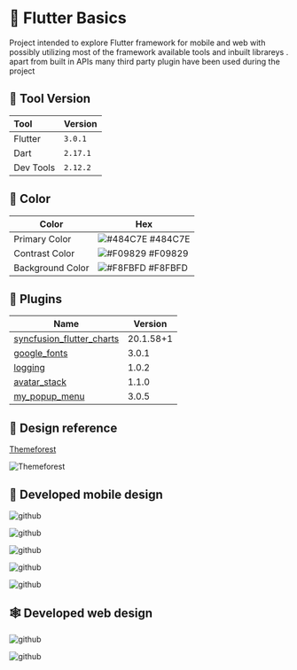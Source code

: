 
# 🚀 Flutter Basics
Project intended to explore Flutter framework for mobile and web with
possibly utilizing most of the framework available tools and inbuilt librareys . apart from built in APIs many third party plugin have been used during the project



## 🧰 Tool Version

| Tool | Version     | 
| :-------- | :------- | 
| Flutter | `3.0.1` |
| Dart | `2.17.1` |
| Dev Tools | `2.12.2` |



## 🎨 Color

| Color             | Hex                                                                |
| ----------------- | ------------------------------------------------------------------ |
| Primary Color | ![#484C7E](https://via.placeholder.com/10/484C7E?text=+) #484C7E |
| Contrast Color | ![#F09829](https://via.placeholder.com/10/F09829?text=+) #F09829 |
| Background Color | ![#F8FBFD](https://via.placeholder.com/10/F8FBFD?text=+) #F8FBFD |

## 🔌 Plugins

| Name             | Version                                                                |
| ----------------- | ------------------------------------------------------------------ |
| [syncfusion_flutter_charts](https://pub.dev/packages/syncfusion_flutter_charts)| 20.1.58+1 |
| [google_fonts](https://pub.dev/packages/google_fonts) | 3.0.1 |
| [logging](https://pub.dev/packages/logging) | 1.0.2 |
| [avatar_stack](https://pub.dev/packages/avatar_stack) | 1.1.0 |
| [my_popup_menu](https://pub.dev/packages/my_popup_menu) | 3.0.5 |



## 🎨 Design reference
[Themeforest ](https://github.com/user/repo/blob/branch/other_file.md)

![Themeforest](https://github.com/monikkacha/flutter-eas-basic-project/blob/master/blob/Screenshot%202022-06-11%20at%209.13.42%20AM.png?raw=true)


## 📱 Developed mobile design

![github](https://github.com/monikkacha/flutter-eas-basic-project/blob/master/blob/Simulator%20Screen%20Shot%20-%20iPhone%2013%20-%202022-06-11%20at%2009.20.41.png?raw=true=100x20)

![github](https://github.com/monikkacha/flutter-eas-basic-project/blob/master/blob/Simulator%20Screen%20Shot%20-%20iPhone%2013%20-%202022-06-11%20at%2009.20.50.png?raw=true)

![github](https://github.com/monikkacha/flutter-eas-basic-project/blob/master/blob/Simulator%20Screen%20Shot%20-%20iPhone%2013%20-%202022-06-11%20at%2009.20.56.png?raw=true)

![github](https://github.com/monikkacha/flutter-eas-basic-project/blob/master/blob/Simulator%20Screen%20Shot%20-%20iPhone%2013%20-%202022-06-11%20at%2009.21.05.png?raw=true)

![github](https://github.com/monikkacha/flutter-eas-basic-project/blob/master/blob/Simulator%20Screen%20Shot%20-%20iPhone%2013%20-%202022-06-11%20at%2009.21.18.png?raw=true)

## 🕸 Developed web design

![github](https://github.com/monikkacha/flutter-eas-basic-project/blob/master/blob/Screenshot%202022-06-11%20at%209.15.08%20AM.png?raw=true)

![github](https://github.com/monikkacha/flutter-eas-basic-project/blob/master/blob/Screenshot%202022-06-11%20at%209.15.33%20AM.png?raw=true)


